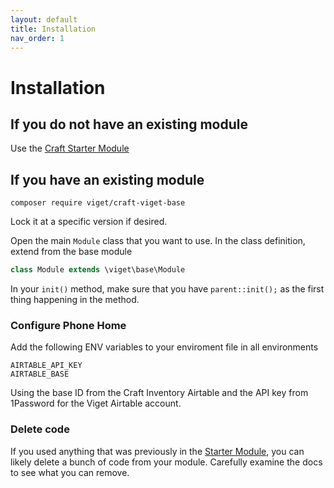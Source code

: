 ```yaml
---
layout: default
title: Installation
nav_order: 1
---
```


# Installation

## If you do not have an existing module

Use the [Craft Starter Module](https://github.com/vigetlabs/craft-starter-module)

## If you have an existing module

```
composer require viget/craft-viget-base
```

Lock it at a specific version if desired.

Open the main `Module` class that you want to use. In the class definition, extend from the base module

```php
class Module extends \viget\base\Module
```

In your `init()` method, make sure that you have `parent::init();` as the first thing happening in the method.

### Configure Phone Home

Add the following ENV variables to your enviroment file in all environments

```
AIRTABLE_API_KEY
AIRTABLE_BASE
```

Using the base ID from the Craft Inventory Airtable and the API key from 1Password for the Viget Airtable account.

### Delete code

If you used anything that was previously in the [Starter Module](https://github.com/vigetlabs/craft-starter-module), you can likely delete a bunch of code from your module. Carefully examine the docs to see what you can remove.
